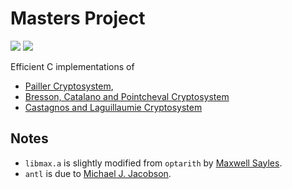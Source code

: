# Masters Project
![](https://img.shields.io/github/languages/top/daspeks/masters-project)
![](https://img.shields.io/github/repo-size/daspeks/masters-project)

Efficient C implementations of 
* [Pailler Cryptosystem](https://link.springer.com/chapter/10.1007/3-540-48910-X_16), 
* [Bresson, Catalano and Pointcheval Cryptosystem](https://link.springer.com/chapter/10.1007/978-3-540-40061-5_3)
* [Castagnos and Laguillaumie Cryptosystem](https://eprint.iacr.org/2015/047.pdf)

## Notes
- `libmax.a` is slightly modified from `optarith` by [Maxwell Sayles](https://github.com/maxwellsayles).
- `antl` is due to [Michael J. Jacobson](https://pages.cpsc.ucalgary.ca/~jacobs/).
